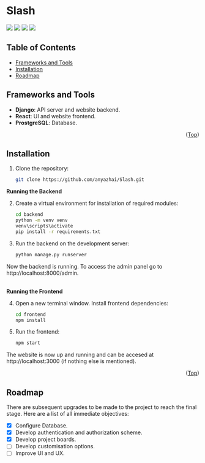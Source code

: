 # Slash

<div id="top"></div>
<span>
<img src="https://img.shields.io/badge/Django-092E20?style=for-the-badge&logo=django&logoColor=green" />
<img src="https://img.shields.io/badge/django%20rest-ff1709?style=for-the-badge&logo=django&logoColor=white" />
<img src="https://img.shields.io/badge/React-20232A?style=for-the-badge&logo=react&logoColor=61DAFB" />
<img src="https://img.shields.io/badge/PostgreSQL-316192?style=for-the-badge&logo=postgresql&logoColor=white" />
</span>


## Table of Contents

- [Frameworks and Tools](#frameworks-and-tools)
- [Installation](#installation)
- [Roadmap](#roadmap)


## Frameworks and Tools

- **Django**: API server and website backend.
- **React**: UI and website frontend.
- **ProstgreSQL**: Database.

<p align="right">(<a href="#top">Top</a>)</p>


## Installation

1. Clone the repository:
    ```sh
    git clone https://github.com/anyazhai/Slash.git
    ```

**Running the Backend**
<div></div>

2. Create a virtual environment for installation of required modules:
    ```sh
    cd backend
    python -m venv venv
    venv\scripts\activate
    pip install -r requirements.txt
    ```

3. Run the backend on the development server:
    ```sh
    python manage.py runserver
    ```

Now the backend is running. To access the admin panel go to http://localhost:8000/admin.
<br><br/>

**Running the Frontend**
<div></div>

4. Open a new terminal window. Install frontend dependencies:
    ```sh
    cd frontend
    npm install
    ```

5. Run the frontend:
    ```sh
    npm start
    ```

The website is now up and running and can be accesed at http://localhost:3000 (if nothing else is mentioned).

<p align="right">(<a href="#top">Top</a>)</p>


## Roadmap

There are subsequent upgrades to be made to the project to reach the final stage. Here are a list of all immediate objectives:

- [x] Configure Database.
- [x] Develop authentication and authorization scheme.
- [x] Develop project boards.
- [ ] Develop customisation options.
- [ ] Improve UI and UX.
